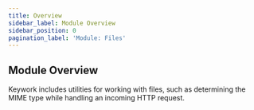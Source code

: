 ```yaml
---
title: Overview
sidebar_label: Module Overview
sidebar_position: 0
pagination_label: 'Module: Files'
---
```


## Module Overview

Keywork includes utilities for working with files,
such as determining the MIME type while handling an incoming HTTP request.
